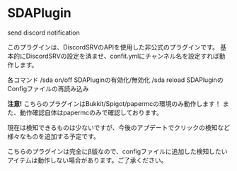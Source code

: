 # SDAPlugin
send discord notification

このプラグインは、DiscordSRVのAPIを使用した非公式のプラグインです。
基本的にDiscordSRVの設定を済ませ、confit.ymlにチャンネル名を設定すれば動作します。

各コマンド
/sda on/off
SDAPluginの有効化/無効化
/sda reload
SDAPluginのConfigファイルの再読み込み

**注意!**
こちらのプラグインはBukkit/Spigot/papermcの環境のみ動作します！
また、動作確認自体はpapermcのみで確認しております。

現在は検知できるものは少ないですが、今後のアプデートでクリックの検知など
様々なものを追加する予定です。

こちらのプラグインは完全にβ版なので、configファイルに追加した検知したいアイテムは動作しない場合があります。ご了承ください。
